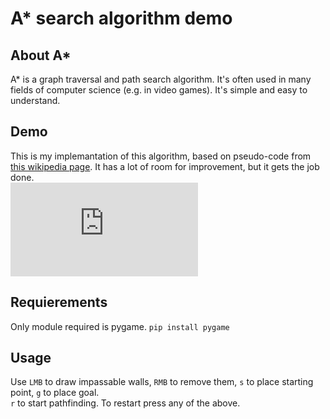 # A* search algorithm demo
## About A*
A\* is a graph traversal and path search algorithm. It's often used in many fields of computer science (e.g. in video games). It's simple and easy to understand.
## Demo
This is my implemantation of this algorithm, based on pseudo-code from [this wikipedia page](https://en.wikipedia.org/wiki/A*_search_algorithm).
It has a lot of room for improvement, but it gets the job done.  
![screenshot of demo](https://github.com/LoipesMas/a-star-demo/blob/master/README.md)
## Requierements
Only module required is pygame.
`pip install pygame`
## Usage
Use `LMB` to draw impassable walls, `RMB` to remove them, `s` to place starting point, `g` to place goal.  
`r` to start pathfinding. To restart press any of the above.
